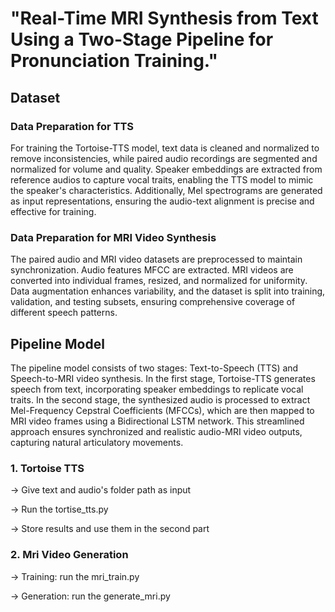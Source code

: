 # "Real-Time MRI Synthesis from Text Using a Two-Stage Pipeline for Pronunciation Training." 

## Dataset
### Data Preparation for TTS
For training the Tortoise-TTS model, text data is cleaned and normalized to remove inconsistencies, while paired audio recordings are segmented and normalized for volume and quality. Speaker embeddings are extracted from reference audios to capture vocal traits, enabling the TTS model to mimic the speaker's characteristics. Additionally, Mel spectrograms are generated as input representations, ensuring the audio-text alignment is precise and effective for training.

### Data Preparation for MRI Video Synthesis
The paired audio and MRI video datasets are preprocessed to maintain synchronization. Audio features MFCC are extracted. MRI videos are converted into individual frames, resized, and normalized for uniformity. Data augmentation enhances variability, and the dataset is split into training, validation, and testing subsets, ensuring comprehensive coverage of different speech patterns.


## Pipeline Model
The pipeline model consists of two stages: Text-to-Speech (TTS) and Speech-to-MRI video synthesis. In the first stage, Tortoise-TTS generates speech from text, incorporating speaker embeddings to replicate vocal traits. In the second stage, the synthesized audio is processed to extract Mel-Frequency Cepstral Coefficients (MFCCs), which are then mapped to MRI video frames using a Bidirectional LSTM network. This streamlined approach ensures synchronized and realistic audio-MRI video outputs, capturing natural articulatory movements.

   
### 1. Tortoise TTS
-> Give text and audio's folder path as input

-> Run the tortise_tts.py

-> Store results and use them in the second part

### 2. Mri Video Generation

-> Training: run the mri_train.py

-> Generation: run the generate_mri.py
